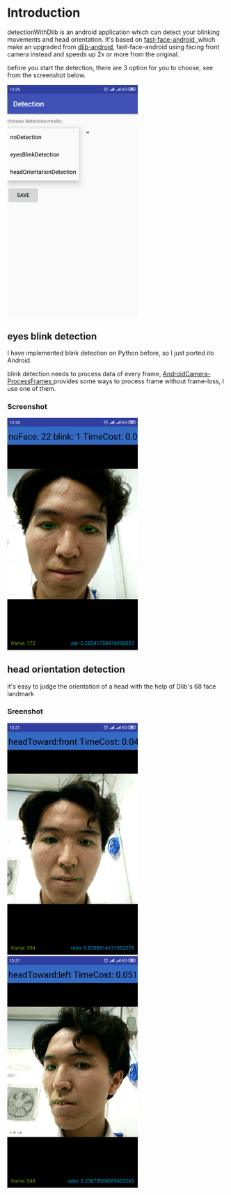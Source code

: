 # Introduction

detectionWithDlib is an android application which can detect your blinking movements and head orientation. It's based on [fast-face-android
](https://github.com/gicheonkang/fast-face-android),which make an upgraded from [dlib-android](https://github.com/tzutalin/dlib-android), fast-face-android using facing front camera instead and speeds up 2x or more from the original.<br />

before you start the detection, there are 3 option for you to choose, see from the screenshot below.<br />

<img src="demo/setting.png" width="300">

## eyes blink detection

I have implemented blink detection on Python before, so I just ported ito Android.<br />

blink detection needs to process data of every frame, [AndroidCamera-ProcessFrames
](https://github.com/zhantong/AndroidCamera-ProcessFrames) provides some ways to process frame without frame-loss, I use one of them.

### Screenshot
<img src="demo/eyesBlinkDetection.png" width="300">
<br />

## head orientation detection

it's easy to judge the orientation of a head with the help of Dlib's 68 face landmark

### Sreenshot
<img src="demo/headOrientationDetection2.png" width="300">     <img src="demo/headOrientationDetection3.png" width="300">